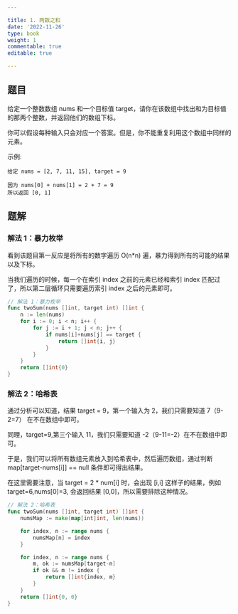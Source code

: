 ```yaml
---

title: 1. 两数之和
date: '2022-11-26'
type: book
weight: 1
commentable: true
editable: true

---
```


## 题目

给定一个整数数组 nums 和一个目标值 target，请你在该数组中找出和为目标值的那两个整数，并返回他们的数组下标。

你可以假设每种输入只会对应一个答案。但是，你不能重复利用这个数组中同样的元素。

示例:

```text
给定 nums = [2, 7, 11, 15], target = 9

因为 nums[0] + nums[1] = 2 + 7 = 9
所以返回 [0, 1]
```

## 题解

### 解法 1：暴力枚举

看到该题目第一反应是将所有的数字遍历 O(n*n) 遍，暴力得到所有的可能的结果以及下标。

当我们遍历的时候，每一个在索引 index 之前的元素已经和索引 index 匹配过了，所以第二层循环只需要遍历索引 index 之后的元素即可。

```go
// 解法 1：暴力枚举
func twoSum(nums []int, target int) []int {
	n := len(nums)
	for i := 0; i < n; i++ {
		for j := i + 1; j < n; j++ {
			if nums[i]+nums[j] == target {
				return []int{i, j}
			}
		}
	}
	return []int{0}
}
```

### 解法 2：哈希表

通过分析可以知道，结果 target = 9，第一个输入为 2，我们只需要知道 7（9-2=7） 在不在数组中即可。

同理，target=9,第三个输入 11，我们只需要知道 -2（9-11=-2）在不在数组中即可。

于是，我们可以将所有数组元素放入到哈希表中，然后遍历数组，通过判断 map[target-nums[i]] == null 条件即可得出结果。

在这里需要注意，当 target = 2 * num[i] 时，会出现 [i,i] 这样子的结果，例如 target=6,nums[0]=3, 会返回结果 [0,0]，所以需要排除这种情况。

```go
// 解法 2：哈希表
func twoSum(nums []int, target int) []int {
	numsMap := make(map[int]int, len(nums))

	for index, n := range nums {
		numsMap[n] = index
	}

	for index, n := range nums {
		m, ok := numsMap[target-n]
		if ok && m != index {
			return []int{index, m}
		}
	}
	return []int{0, 0}
}
```